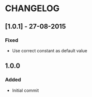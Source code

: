 # CHANGELOG

## [1.0.1] - 27-08-2015

### Fixed
- Use correct constant as default value

## 1.0.0

### Added
- Initial commit
